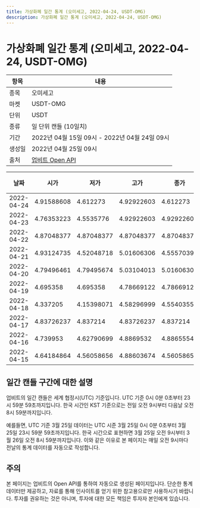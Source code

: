 ```yaml
---
title: 가상화폐 일간 통계 (오미세고, 2022-04-24, USDT-OMG)
description: 가상화폐 일간 통계 (오미세고, 2022-04-24, USDT-OMG)
---
```



가상화폐 일간 통계 (오미세고, 2022-04-24, USDT-OMG)
===

|항목|내용|
|--|--|
|종목|오미세고|
|마켓|USDT-OMG|
|단위|USDT|
|종류|일 단위 캔들 (10일치)|
|기간|2022년 04월 15일 09시 - 2022년 04월 24일 09시|
|생성일|2022년 04월 25일 09시|
|출처|[업비트 Open API](https://docs.upbit.com)|


|날짜|시가|저가|고가|종가|비고|
|--|--|--|--|--|--|
|2022-04-24|4.91588608|4.612273|4.92922603|4.612273|    |
|2022-04-23|4.76353223|4.5535776|4.92922603|4.92922603|    |
|2022-04-22|4.87048377|4.87048377|4.87048377|4.87048377|    |
|2022-04-21|4.93124735|4.52048718|5.01606306|4.55570399|    |
|2022-04-20|4.79496461|4.79495674|5.03104013|5.01606306|    |
|2022-04-19|4.695358|4.695358|4.78669122|4.78669122|    |
|2022-04-18|4.337205|4.15398071|4.58296999|4.55403555|    |
|2022-04-17|4.83726237|4.837214|4.83726237|4.837214|    |
|2022-04-16|4.739953|4.62790699|4.8869532|4.88655546|    |
|2022-04-15|4.64184864|4.56058656|4.88603674|4.56058656|    |


일간 캔들 구간에 대한 설명
---


업비트의 일간 캔들은 세계 협정시(UTC) 기준입니다. 
UTC 기준 0시 0분 0초부터 23시 59분 59초까지입니다. 
한국 시간인 KST 기준으로는 전일 오전 9시부터 다음날 오전 8시 59분까지입니다. 


예를들면, UTC 기준 3월 25일 데이터는 UTC 시준 3월 25일 0시 0분 0초부터 3월 25일 23시 59분 59초까지입니다. 
한국 시간으로 표현하면 3월 25일 오전 9시부터 3월 26일 오전 8시 59분까지입니다. 
이와 같은 이유로 본 페이지는 매일 오전 9시마다 전날의 통계 데이터를 자동으로 작성합니다. 


주의
---


본 페이지는 업비트의 Open API를 통하여 자동으로 생성된 페이지입니다. 
단순한 통계 데이터만 제공하고, 자료를 통해 인사이트를 얻기 위한 참고용으로만 사용하시기 바랍니다. 
투자를 권유하는 것은 아니며, 투자에 대한 모든 책임은 투자자 본인에게 있습니다. 
